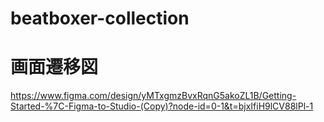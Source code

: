 # beatboxer-collection

# 画面遷移図
https://www.figma.com/design/yMTxgmzBvxRqnG5akoZL1B/Getting-Started-%7C-Figma-to-Studio-(Copy)?node-id=0-1&t=bjxIfiH9lCV88lPl-1
